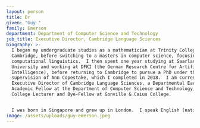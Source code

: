 ```yaml
---
layout: person
title: Dr
given: "Guy "
family: Emerson
department: Department of Computer Science and Technology
job_title: Executive Director, Cambridge Language Sciences
biography: >-
  I began my undergraduate studies as a mathematician at Trinity College,
  Cambridge, before switching to a masters in computer science, focusing on
  computational linguistics.  I then spent one year studying at Saarland
  University and working at DFKI (the German Research Centre for Artificial
  Intelligence), before returning to Cambridge to pursue a PhD under the
  supervision of Ann Copestake, which I completed in 2018.  I am currently an
  Executive Director of Cambridge Language Sciences, a Departmental Early-Career
  Academic Fellow at the Department of Computer Science and Technology, and a
  College Lecturer and Bye-Fellow at Gonville & Caius College.


  I was born in Singapore and grew up in London.  I speak English (native), German (fluent), French (fluent), Hokkien (intermediate), Mandarin (intermediate), and bits and pieces of others, including Greek, Georgian, Swedish, Dutch, and Rhine-Franconian.
image: /assets/uploads/guy-emerson.jpeg
---
```

